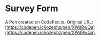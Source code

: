 # Survey Form

A Pen created on CodePen.io. Original URL: [https://codepen.io/jozephz/pen/XWdRwQa](https://codepen.io/jozephz/pen/XWdRwQa).


